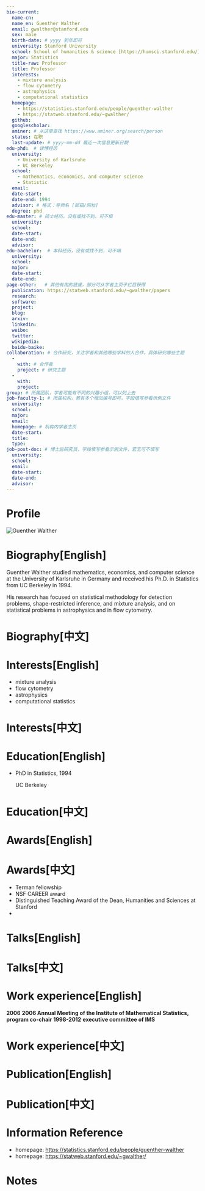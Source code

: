 ```yaml
---
bio-current:
  name-cn: 
  name_en: Guenther Walther
  email: gwalther@stanford.edu
  sex: male
  birth-date: # yyyy 到年即可
  university: Stanford University 
  school: School of humanities & science [https://humsci.stanford.edu/]
  major: Statistics
  title-raw: Professor
  title: Professor
  interests:
    - mixture analysis
    - flow cytometry
    - astrophysics
    - computational statistics
  homepage: 
    - https://statistics.stanford.edu/people/guenther-walther
    - https://statweb.stanford.edu/~gwalther/
  github: 
  googlescholar:  
  aminer: # 从这里查找 https://www.aminer.org/search/person
  status: 在职
  last-update: # yyyy-mm-dd 最近一次信息更新日期
edu-phd:  # 读博经历
  university: 
    - University of Karlsruhe
    - UC Berkeley
  school: 
    - mathematics, economics, and computer science
    - Statistic
  email: 
  date-start: 
  date-end: 1994 
  advisor: # 格式：导师名 [邮箱/网址]
  degree: phd
edu-master: # 硕士经历，没有或找不到，可不填
  university: 
  school: 
  date-start: 
  date-end: 
  advisor:
edu-bachelor:  # 本科经历，没有或找不到，可不填
  university: 
  school: 
  major: 
  date-start: 
  date-end: 
page-other:   # 其他有用的链接，部分可从学者主页子栏目获得
  publication: https://statweb.stanford.edu/~gwalther/papers
  research: 
  software: 
  project: 
  blog: 
  arxiv: 
  linkedin: 
  weibo:
  twitter:
  wikipedia:
  baidu-baike:
collaboration: # 合作研究，关注学者和其他哪些学科的人合作，具体研究哪些主题
  - 
    with: # 合作者
    project: # 研究主题
  - 
    with: 
    project: 
group: # 所属团队，学者可能有不同的兴趣小组，可以列上去
job-faculty-1: # 所属机构，若有多个增加编号即可，字段填写参看示例文件
  university: 
  school: 
  major: 
  email: 
  homepage: # 机构内学者主页
  date-start: 
  title: 
  type: 
job-post-doc: # 博士后研究员，字段填写参看示例文件，若无可不填写
  university: 
  school: 
  email: 
  date-start: 
  date-end: 
  advisor: 
---
```


# Profile

![Guenther Walther](https://statistics.stanford.edu/sites/g/files/sbiybj6031/f/styles/large-square/public/Walther_2014-web.jpg?itok=OResIwDX)

# Biography[English]

Guenther Walther studied mathematics, economics, and computer science at the University of Karlsruhe in Germany and received his Ph.D. in Statistics from UC Berkeley in 1994.

His research has focused on statistical methodology for detection problems, shape-restricted inference, and mixture analysis, and on statistical problems in astrophysics and in flow cytometry.


# Biography[中文]

# Interests[English]

- mixture analysis
- flow cytometry
- astrophysics
- computational statistics

# Interests[中文]

# Education[English]

- PhD in Statistics, 1994
    
    UC Berkeley

# Education[中文]

# Awards[English]

# Awards[中文]

- Terman fellowship
- NSF CAREER award
- Distinguished Teaching Award of the Dean, Humanities and Sciences at Stanford
- 

# Talks[English]

# Talks[中文]

# Work experience[English]

**2006** **2006 Annual Meeting of the Institute of Mathematical Statistics, program co-chair**
**1998-2012** **executive committee of IMS**

# Work experience[中文]

# Publication[English]

# Publication[中文]

# Information Reference

- homepage: https://statistics.stanford.edu/people/guenther-walther
- homepage: https://statweb.stanford.edu/~gwalther/

# Notes